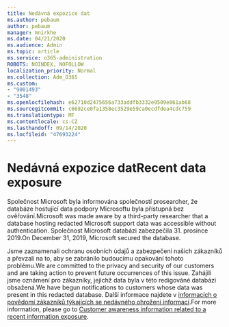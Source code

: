 ```yaml
---
title: Nedávná expozice dat
ms.author: pebaum
author: pebaum
manager: mnirkhe
ms.date: 04/21/2020
ms.audience: Admin
ms.topic: article
ms.service: o365-administration
ROBOTS: NOINDEX, NOFOLLOW
localization_priority: Normal
ms.collection: Adm_O365
ms.custom:
- "9001493"
- "3548"
ms.openlocfilehash: e62710d2475656a733addfb3332e9509e061ab68
ms.sourcegitcommit: c6692ce0fa1358ec3529e59ca0ecdfdea4cdc759
ms.translationtype: MT
ms.contentlocale: cs-CZ
ms.lasthandoff: 09/14/2020
ms.locfileid: "47693224"
---
```

# <a name="recent-data-exposure"></a><span data-ttu-id="613a1-102">Nedávná expozice dat</span><span class="sxs-lookup"><span data-stu-id="613a1-102">Recent data exposure</span></span>

<span data-ttu-id="613a1-103">Společnost Microsoft byla informována společností prosearcher, že databáze hostující data podpory Microsoftu byla přístupná bez ověřování.</span><span class="sxs-lookup"><span data-stu-id="613a1-103">Microsoft was made aware by a third-party researcher that a database hosting redacted Microsoft support data was accessible without authentication.</span></span> <span data-ttu-id="613a1-104">Společnost Microsoft databázi zabezpečila 31. prosince 2019.</span><span class="sxs-lookup"><span data-stu-id="613a1-104">On December 31, 2019, Microsoft secured the database.</span></span>

<span data-ttu-id="613a1-105">Jsme zaznamenali ochranu osobních údajů a zabezpečení našich zákazníků a převzali na to, aby se zabránilo budoucímu opakování tohoto problému.</span><span class="sxs-lookup"><span data-stu-id="613a1-105">We are committed to the privacy and security of our customers and are taking action to prevent future occurrences of this issue.</span></span> <span data-ttu-id="613a1-106">Zahájili jsme oznámení pro zákazníky, jejichž data byla v této redigováné databázi obsažená.</span><span class="sxs-lookup"><span data-stu-id="613a1-106">We have begun notifications to customers whose data was present in this redacted database.</span></span> <span data-ttu-id="613a1-107">Další informace najdete v [informacích o povědomí zákazníků týkajících se nedávného ohrožení informací](https://aka.ms/privacyinfo).</span><span class="sxs-lookup"><span data-stu-id="613a1-107">For more information, please go to [Customer awareness information related to a recent information exposure](https://aka.ms/privacyinfo).</span></span>
